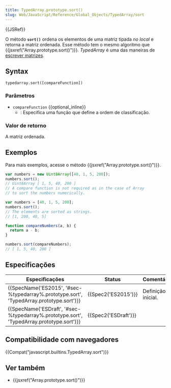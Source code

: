 ```yaml
---
title: TypedArray.prototype.sort()
slug: Web/JavaScript/Reference/Global_Objects/TypedArray/sort
---
```


{{JSRef}}

O método **`sort()`** ordena os elementos de uma matriz tipada _no local_ e retorna a matriz ordenada. Esse método tem o mesmo algoritmo que {{jsxref("Array.prototype.sort()")}}_._ _TypedArray_ é uma das maneiras de [escrever matrizes](/pt-BR/docs/Web/JavaScript/Reference/Global_Objects/TypedArray#TypedArray_objects).

## Syntax

```
typedarray.sort([compareFunction])
```

### Parâmetros

- `compareFunction` {{optional_inline}}
  - : Especifica uma função que define a ordem de classificação.

### Valor de retorno

A matriz ordenada.

## Exemplos

Para mais exemplos, acesse o método {{jsxref("Array.prototype.sort()")}}.

```js
var numbers = new Uint8Array([40, 1, 5, 200]);
numbers.sort();
// Uint8Array [ 1, 5, 40, 200 ]
// A compare function is not required as in the case of Array
// to sort the numbers numerically.

var numbers = [40, 1, 5, 200];
numbers.sort();
// The elements are sorted as strings.
// [1, 200, 40, 5]

function compareNumbers(a, b) {
  return a - b;
}

numbers.sort(compareNumbers);
// [ 1, 5, 40, 200 ]
```

## Especificações

| Especificações                                                                                                       | Status                       | Comentários        |
| -------------------------------------------------------------------------------------------------------------------- | ---------------------------- | ------------------ |
| {{SpecName('ES2015', '#sec-%typedarray%.prototype.sort', 'TypedArray.prototype.sort')}} | {{Spec2('ES2015')}}     | Definição inicial. |
| {{SpecName('ESDraft', '#sec-%typedarray%.prototype.sort', 'TypedArray.prototype.sort')}} | {{Spec2('ESDraft')}} |                    |

## Compatibilidade com navegadores

{{Compat("javascript.builtins.TypedArray.sort")}}

## Ver também

- {{jsxref("Array.prototype.sort()")}}
